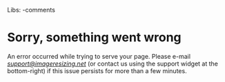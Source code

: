 Libs: -comments

# Sorry, something went wrong

An error occurred while trying to serve your page. Please e-mail *support@imageresizing.net* (or contact us using the support widget at the bottom-right) if this issue persists for more than a few minutes.

